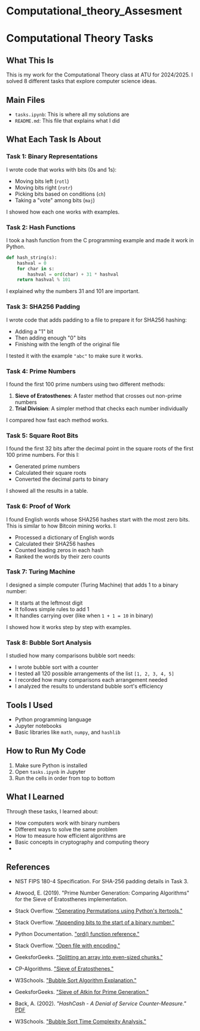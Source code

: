 # Computational_theory_Assesment

# Computational Theory Tasks

## What This Is
This is my work for the Computational Theory class at ATU for 2024/2025. I solved 8 different tasks that explore computer science ideas.

## Main Files
- `tasks.ipynb`: This is where all my solutions are
- `README.md`: This file that explains what I did

## What Each Task Is About

### Task 1: Binary Representations
I wrote code that works with bits (0s and 1s):
- Moving bits left (`rotl`)
- Moving bits right (`rotr`)
- Picking bits based on conditions (`ch`)
- Taking a "vote" among bits (`maj`)

I showed how each one works with examples.

### Task 2: Hash Functions
I took a hash function from the C programming example and made it work in Python.

```python
def hash_string(s):
    hashval = 0
    for char in s:
        hashval = ord(char) + 31 * hashval
    return hashval % 101
```

I explained why the numbers 31 and 101 are important.

### Task 3: SHA256 Padding
I wrote code that adds padding to a file to prepare it for SHA256 hashing:
- Adding a "1" bit
- Then adding enough "0" bits
- Finishing with the length of the original file

I tested it with the example `"abc"` to make sure it works.

### Task 4: Prime Numbers
I found the first 100 prime numbers using two different methods:
1. **Sieve of Eratosthenes**: A faster method that crosses out non-prime numbers  
2. **Trial Division**: A simpler method that checks each number individually

I compared how fast each method works.

### Task 5: Square Root Bits
I found the first 32 bits after the decimal point in the square roots of the first 100 prime numbers. For this I:
- Generated prime numbers
- Calculated their square roots
- Converted the decimal parts to binary

I showed all the results in a table.

### Task 6: Proof of Work
I found English words whose SHA256 hashes start with the most zero bits. This is similar to how Bitcoin mining works. I:
- Processed a dictionary of English words
- Calculated their SHA256 hashes
- Counted leading zeros in each hash
- Ranked the words by their zero counts

### Task 7: Turing Machine
I designed a simple computer (Turing Machine) that adds 1 to a binary number:
- It starts at the leftmost digit
- It follows simple rules to add 1
- It handles carrying over (like when `1 + 1 = 10` in binary)

I showed how it works step by step with examples.

### Task 8: Bubble Sort Analysis
I studied how many comparisons bubble sort needs:
- I wrote bubble sort with a counter
- I tested all 120 possible arrangements of the list `[1, 2, 3, 4, 5]`
- I recorded how many comparisons each arrangement needed
- I analyzed the results to understand bubble sort's efficiency

## Tools I Used
- Python programming language
- Jupyter notebooks
- Basic libraries like `math`, `numpy`, and `hashlib`

## How to Run My Code
1. Make sure Python is installed
2. Open `tasks.ipynb` in Jupyter
3. Run the cells in order from top to bottom

## What I Learned
Through these tasks, I learned about:
- How computers work with binary numbers
- Different ways to solve the same problem
- How to measure how efficient algorithms are
- Basic concepts in cryptography and computing theory
- 

## References

- NIST FIPS 180-4 Specification. For SHA-256 padding details in Task 3.
- Atwood, E. (2019). "Prime Number Generation: Comparing Algorithms" for the Sieve of Eratosthenes implementation.

- Stack Overflow. ["Generating Permutations using Python's Itertools."](https://stackoverflow.com/a/104436)
- Stack Overflow. ["Appending bits to the start of a binary number."](https://stackoverflow.com/a/51678298)
- Python Documentation. ["ord() function reference."](https://docs.python.org/3.4/library/functions.html?highlight=ord#ord)
- Stack Overflow. ["Open file with encoding."](https://stackoverflow.com/a/49375134)
- GeeksforGeeks. ["Splitting an array into even-sized chunks."](https://www.geeksforgeeks.org/break-list-chunks-size-n-python/)
- CP-Algorithms. ["Sieve of Eratosthenes."](https://cp-algorithms.com/algebra/sieve-of-eratosthenes.html)
- W3Schools. ["Bubble Sort Algorithm Explanation."](https://www.w3schools.com/dsa/dsa_algo_bubblesort.php)
- GeeksforGeeks. ["Sieve of Atkin for Prime Generation."](https://www.geeksforgeeks.org/sieve-of-atkin/)
- Back, A. (2002). *"HashCash - A Denial of Service Counter-Measure."* [PDF](http://www.hashcash.org/hashcash.pdf)
- W3Schools. ["Bubble Sort Time Complexity Analysis."](https://www.w3schools.com/dsa/dsa_timecomplexity_bblsort.php)


